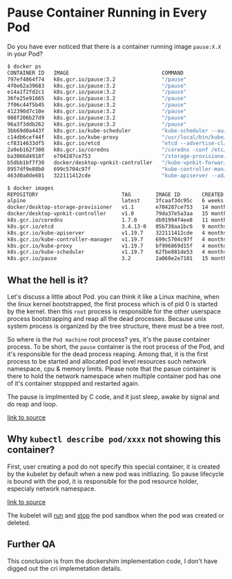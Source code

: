 # Pause Container Running in Every Pod

Do you have ever noticed that there is a container running image `pause:X.X`
in your Pod?

```bash
$ docker ps
CONTAINER ID   IMAGE                              COMMAND                  CREATED        STATUS        PORTS     NAMES
797ef4864f74   k8s.gcr.io/pause:3.2               "/pause"                 3 days ago     Up 3 days               k8s_POD_vpnkit-controller_kube-system_e61b8668-12ea-4626-9e8d-23ed1b8886a6_0
4f0e62a39683   k8s.gcr.io/pause:3.2               "/pause"                 3 days ago     Up 3 days               k8s_POD_storage-provisioner_kube-system_c8a61f75-82b8-4d8a-adb3-409a88539c9b_0
e14a1f2fd2c1   k8s.gcr.io/pause:3.2               "/pause"                 3 days ago     Up 3 days               k8s_POD_kube-scheduler-docker-desktop_kube-system_57b58b3eb5589cb745c50233392349fb_0
36fe25e91665   k8s.gcr.io/pause:3.2               "/pause"                 3 days ago     Up 3 days               k8s_POD_kube-proxy-shr2q_kube-system_ae1de764-1519-4dbe-b36b-f46d54640792_0
7f06c44f5b45   k8s.gcr.io/pause:3.2               "/pause"                 3 days ago     Up 3 days               k8s_POD_kube-controller-manager-docker-desktop_kube-system_77e9d7fdbb29bf4b5600ab5fbb368a2b_0
412390d7c10e   k8s.gcr.io/pause:3.2               "/pause"                 3 days ago     Up 3 days               k8s_POD_kube-apiserver-docker-desktop_kube-system_4ac4b5ee26e7058a1ed090c12123e3a6_0
908f206b27d9   k8s.gcr.io/pause:3.2               "/pause"                 3 days ago     Up 3 days               k8s_POD_etcd-docker-desktop_kube-system_127f1e78367a800caa891919cc4b583f_0
96a3f3ddb262   k8s.gcr.io/pause:3.2               "/pause"                 3 days ago     Up 3 days               k8s_POD_coredns-f9fd979d6-ldcdq_kube-system_f2ff17a1-84d2-4c72-973f-0c033ad94ccd_0
3bb69d0a443f   k8s.gcr.io/kube-scheduler          "kube-scheduler --au…"   3 days ago     Up 3 days               k8s_kube-scheduler_kube-scheduler-docker-desktop_kube-system_57b58b3eb5589cb745c50233392349fb_0
c14db6cef44f   k8s.gcr.io/kube-proxy              "/usr/local/bin/kube…"   3 days ago     Up 3 days               k8s_kube-proxy_kube-proxy-shr2q_kube-system_ae1de764-1519-4dbe-b36b-f46d54640792_0
cf8314633df5   k8s.gcr.io/etcd                    "etcd --advertise-cl…"   3 days ago     Up 3 days               k8s_etcd_etcd-docker-desktop_kube-system_127f1e78367a800caa891919cc4b583f_0
2a9eb162f300   k8s.gcr.io/coredns                 "/coredns -conf /etc…"   3 days ago     Up 3 days               k8s_coredns_coredns-f9fd979d6-ldcdq_kube-system_f2ff17a1-84d2-4c72-973f-0c033ad94ccd_0
ba3066d4918f   e704287ce753                       "/storage-provisione…"   44 hours ago   Up 44 hours             k8s_storage-provisioner_storage-provisioner_kube-system_c8a61f75-82b8-4d8a-adb3-409a88539c9b_1
b5dbb1bf7f30   docker/desktop-vpnkit-controller   "/kube-vpnkit-forwar…"   3 days ago     Up 3 days               k8s_vpnkit-controller_vpnkit-controller_kube-system_e61b8668-12ea-4626-9e8d-23ed1b8886a6_0
8957df9e88b0   699c5704c97f                       "kube-controller-man…"   3 days ago     Up 3 days               k8s_kube-controller-manager_kube-controller-manager-docker-desktop_kube-system_77e9d7fdbb29bf4b5600ab5fbb368a2b_5
463d0a0de601   322111412cde                       "kube-apiserver --ad…"   3 days ago     Up 3 days               k8s_kube-apiserver_kube-apiserver-docker-desktop_kube-system_4ac4b5ee26e7058a1ed090c12123e3a6_4

$ docker images
REPOSITORY                           TAG        IMAGE ID       CREATED         SIZE
alpine                               latest     3fcaaf3dc95c   6 weeks ago     5.35MB
docker/desktop-storage-provisioner   v1.1       e704287ce753   14 months ago   41.8MB
docker/desktop-vpnkit-controller     v1.0       79da37e5a3aa   15 months ago   36.6MB
k8s.gcr.io/coredns                   1.7.0      db91994f4ee8   11 months ago   42.8MB
k8s.gcr.io/etcd                      3.4.13-0   05b738aa1bc6   9 months ago    312MB
k8s.gcr.io/kube-apiserver            v1.19.7    322111412cde   4 months ago    110MB
k8s.gcr.io/kube-controller-manager   v1.19.7    699c5704c97f   4 months ago    103MB
k8s.gcr.io/kube-proxy                v1.19.7    bf996869d15f   4 months ago    116MB
k8s.gcr.io/kube-scheduler            v1.19.7    62fbe881de53   4 months ago    42.6MB
k8s.gcr.io/pause                     3.2        2a060e2e7101   15 months ago   484kB
```

## What the hell is it?

Let's discuss a little about Pod. you can think it like a Linux machine, when
the linux kernel bootstrapped, the first process which is of pid 0 is started by
the kernel. then this `root` process is responsible for the other userspace
process bootstrapping and reap all the dead processes. Because unix system
process is organized by the tree structure, there must be a tree root.

So where is the `Pod machine` root process? yes, it's the pause container
process. To be short, the `pause` container is the root process of the Pod, and
it's responsible for the dead process reaping. Among that, it is the first
process to be started and allocated pod level resources such network namespace,
cpu & memory limits. Please note that the pasue container is there to hold the
network namespace when multiple container pod has one of it's container stoppped
and restarted again.

The pause is implmented by C code, and it just sleep, awake by signal and do
reap and loop.

[link to source](https://github.com/kubernetes/kubernetes/blob/d6b408f74890abaa0b5be7172714c7fe89ee7eff/build/pause/linux/pause.c#L42)

## Why `kubectl describe pod/xxxx` not showing this container?

First, user creating a pod do not specify this special container, it is created
by the kubelet by default when a new pod was initliazing. So pause lifecycle is
bound with the pod, it is responsible for the pod resource holder, especialy
network namespace.

[link to source](https://github.com/kubernetes/kubernetes/blob/9c2684150c4d4aed99c6f950f4bc4c0754720897/pkg/kubelet/dockershim/docker_sandbox.go#L43)

The kubelet will
[run](https://github.com/kubernetes/kubernetes/blob/9c2684150c4d4aed99c6f950f4bc4c0754720897/pkg/kubelet/dockershim/docker_sandbox.go#L89)
and
[stop](https://github.com/kubernetes/kubernetes/blob/9c2684150c4d4aed99c6f950f4bc4c0754720897/pkg/kubelet/dockershim/docker_sandbox.go#L212)
the pod sandbox when the pod was created or deleted.

## Further QA

This conclusion is from the dockershim implementation code, I don't have digged
out the cri implemetation details.
